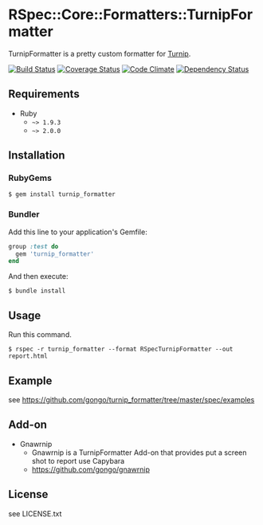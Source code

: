 RSpec::Core::Formatters::TurnipFormatter
========================================

TurnipFormatter is a pretty custom formatter for [Turnip](https://github.com/jnicklas/turnip).

[![Build Status](https://travis-ci.org/gongo/turnip_formatter.png?branch=master)](https://travis-ci.org/gongo/turnip_formatter)
[![Coverage Status](https://coveralls.io/repos/gongo/turnip_formatter/badge.png?branch=master)](https://coveralls.io/r/gongo/turnip_formatter)
[![Code Climate](https://codeclimate.com/github/gongo/turnip_formatter.png)](https://codeclimate.com/github/gongo/turnip_formatter)
[![Dependency Status](https://gemnasium.com/gongo/turnip_formatter.png)](https://gemnasium.com/gongo/turnip_formatter)

Requirements
--------------------

* Ruby
    * `~> 1.9.3`
    * `~> 2.0.0`

Installation
--------------------

### RubyGems

    $ gem install turnip_formatter

### Bundler

Add this line to your application's Gemfile:

```ruby
group :test do
  gem 'turnip_formatter'
end
```

And then execute:

    $ bundle install

Usage
--------------------

Run this command.

    $ rspec -r turnip_formatter --format RSpecTurnipFormatter --out report.html

Example
--------------------

see https://github.com/gongo/turnip_formatter/tree/master/spec/examples

Add-on
--------------------

* Gnawrnip
    * Gnawrnip is a TurnipFormatter Add-on that provides put a screen shot to report use Capybara
    * https://github.com/gongo/gnawrnip

License
--------------------

see LICENSE.txt
